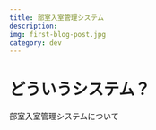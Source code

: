```yaml
---
title: 部室入室管理システム
description:
img: first-blog-post.jpg
category: dev
---
```


# どういうシステム？

部室入室管理システムについて
